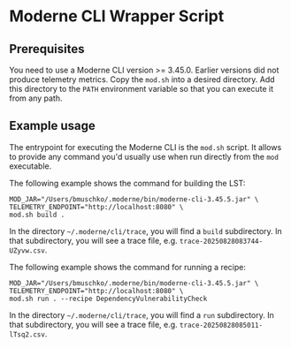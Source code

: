 # Moderne CLI Wrapper Script

## Prerequisites

You need to use a Moderne CLI version >= 3.45.0. Earlier versions did not produce telemetry metrics. Copy the `mod.sh` into a desired directory. Add this directory to the `PATH` environment variable so that you can execute it from any path.

## Example usage

The entrypoint for executing the Moderne CLI is the `mod.sh` script. It allows to provide any command you'd usually use when run directly from the `mod` executable.

The following example shows the command for building the LST:

```
MOD_JAR="/Users/bmuschko/.moderne/bin/moderne-cli-3.45.5.jar" \
TELEMETRY_ENDPOINT="http://localhost:8080" \
mod.sh build .
```

In the directory `~/.moderne/cli/trace`, you will find a `build` subdirectory. In that subdirectory, you will see a trace file, e.g. `trace-20250828083744-UZyvw.csv`.

The following example shows the command for running a recipe:

```
MOD_JAR="/Users/bmuschko/.moderne/bin/moderne-cli-3.45.5.jar" \
TELEMETRY_ENDPOINT="http://localhost:8080" \
mod.sh run . --recipe DependencyVulnerabilityCheck
```

In the directory `~/.moderne/cli/trace`, you will find a `run` subdirectory. In that subdirectory, you will see a trace file, e.g. `trace-20250828085011-lTsq2.csv`.